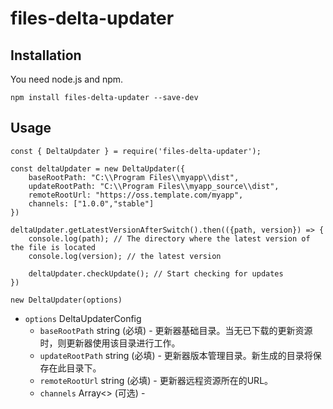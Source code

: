 
# files-delta-updater

## Installation

You need node.js and npm.

```
npm install files-delta-updater --save-dev
```

## Usage

```
const { DeltaUpdater } = require('files-delta-updater');

const deltaUpdater = new DeltaUpdater({
	baseRootPath: "C:\\Program Files\\myapp\\dist",
	updateRootPath: "C:\\Program Files\\myapp_source\\dist",
	remoteRootUrl: "https://oss.template.com/myapp", 
	channels: ["1.0.0","stable"]
})

deltaUpdater.getLatestVersionAfterSwitch().then(({path, version}) => {
	console.log(path); // The directory where the latest version of the file is located
	console.log(version); // the latest version

	deltaUpdater.checkUpdate(); // Start checking for updates
})
```


`new DeltaUpdater(options)`
- `options` DeltaUpdaterConfig
	- `baseRootPath` string (必填) - 更新器基础目录。当无已下载的更新资源时，则更新器使用该目录进行工作。
	- `updateRootPath` string (必填) - 更新器版本管理目录。新生成的目录将保存在此目录下。
	- `remoteRootUrl` string (必填) - 更新器远程资源所在的URL。
	- `channels` Array<> (可选) - 